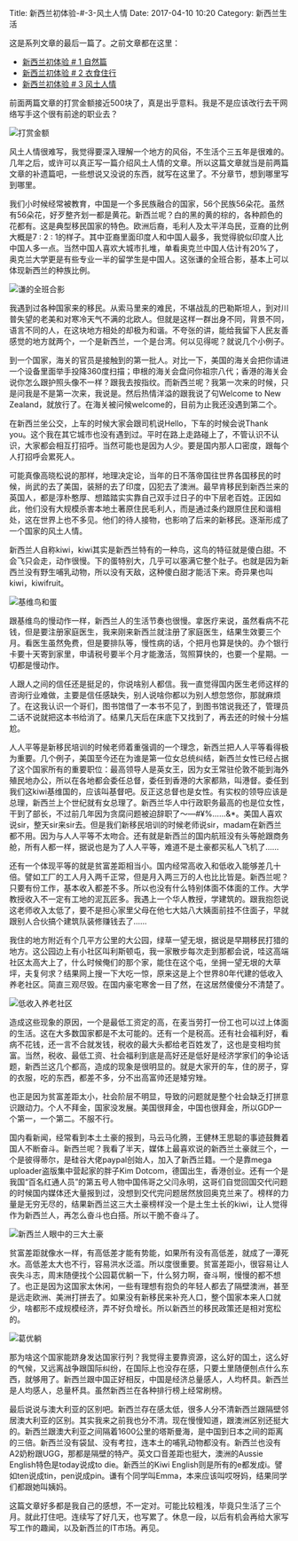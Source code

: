 Title: 新西兰初体验-#-3-风土人情
Date: 2017-04-10 10:20
Category: 新西兰生活

这是系列文章的最后一篇了。之前文章都在这里：

- [新西兰初体验 # 1 自然篇](http://www.jianshu.com/p/751d731d357b)
- [新西兰初体验 # 2 衣食住行](http://www.jianshu.com/p/206b2e367de2)
- [新西兰初体验 # 3 风土人情](http://www.jianshu.com/p/4e276317ec3f)

前面两篇文章的打赏金额接近500块了，真是出乎意料。我是不是应该改行去干网络写手这个很有前途的职业去？

![打赏金额](/uploads/xin-xi-lan-chu-ti-yan-3-feng-tu-ren-qing-md.0.png)

风土人情很难写，我觉得要深入理解一个地方的风俗，不生活个三五年是很难的。几年之后，或许可以真正写一篇介绍风土人情的文章。所以这篇文章就当是前两篇文章的补遗篇吧，一些想说又没说的东西，就写在这里了。不分章节，想到哪里写到哪里。

我们小时候经常被教育，中国是一个多民族融合的国家，56个民族56朵花。虽然有56朵花，好歹整齐划一都是黄花。新西兰呢？白的黑的黄的棕的，各种颜色的花都有。这是典型移民国家的特色。欧洲后裔，毛利人及太平洋岛民，亚裔的比例大概是7 : 2 : 1的样子。其中亚裔里面印度人和中国人最多，我觉得貌似印度人比中国人多一点。当然中国人喜欢大城市扎堆，单看奥克兰中国人估计有20%了，奥克兰大学更是有些专业一半的留学生是中国人。这张谦的全班合影，基本上可以体现新西兰的种族比例。

![谦的全班合影](/uploads/xin-xi-lan-chu-ti-yan-3-feng-tu-ren-qing-md.1.png)

我遇到过各种国家来的移民。从索马里来的难民，不堪战乱的巴勒斯坦人，到对川普失望的老美和对寒冷天气不满的北欧人。但就是这样一群出身不同，背景不同，语言不同的人，在这块地方相处的却极为和谐。不夸张的讲，能给我留下人民友善感觉的地方就两个，一个是新西兰，一个是台湾。何以见得呢？就说几个小例子。

到一个国家，海关的官员是接触到的第一批人。对比一下，美国的海关会把你请进一个设备里面举手投降360度扫描；申根的海关会盘问你祖宗八代；香港的海关会说你怎么跟护照头像不一样？跟我去按指纹。而新西兰呢？我第一次来的时候，只是问我是不是第一次来，我说是。然后热情洋溢的跟我说了句Welcome to New Zealand，就放行了。在海关被问候welcome的，目前为止我还没遇到第二个。

在新西兰坐公交，上车的时候大家会跟司机说Hello，下车的时候会说Thank you。这个我在其它城市也没有遇到过。平时在路上走路碰上了，不管认识不认识，大家都会相互打招呼。当然可能也是因为人少。要是国内那人口密度，跟每个人打招呼会累死人。

可能真像高晓松说的那样，地理决定论，当年的日不落帝国往世界各国移民的时候，尚武的去了美国，装掰的去了印度，囚犯去了澳洲。最早肯移民到新西兰来的英国人，都是淳朴憨厚、想踏踏实实靠自己双手过日子的中下层老百姓。正因如此，他们没有大规模杀害本地土著原住民毛利人，而是通过条约跟原住民和谐相处，这在世界上也不多见。他们的待人接物，也影响了后来的新移民。逐渐形成了一个国家的风土人情。

新西兰人自称kiwi，kiwi其实是新西兰特有的一种鸟，这鸟的特征就是傻白甜。不会飞只会走，动作很慢。下的蛋特别大，几乎可以塞满它整个肚子。也就是因为新西兰没有野生哺乳动物，所以没有天敌，这种傻白甜才能活下来。奇异果也叫kiwi，kiwifruit。

![基维鸟和蛋](/uploads/xin-xi-lan-chu-ti-yan-3-feng-tu-ren-qing-md.2.png)

跟基维鸟的慢动作一样，新西兰人的生活节奏也很慢。拿医疗来说，虽然看病不花钱，但是要注册家庭医生，我来刚来新西兰就注册了家庭医生，结果生效要三个月。看医生虽然免费，但是要排队等，慢性病的话，个把月也算是快的。办个银行卡要十天寄到家里，申请税号要半个月才能激活，驾照算快的，也要一个星期。一切都是慢动作。

人跟人之间的信任还是挺足的，你说啥别人都信。我一直觉得国内医生老师这样的咨询行业难做，主要是信任感缺失，别人说啥你都以为别人想忽悠你，那就麻烦了。在这我认识一个哥们，图书馆借了一本书不见了，到图书馆说我还了，管理员二话不说就把这本书给消了。结果几天后在床底下又找到了，再去还的时候十分尴尬。

人人平等是新移民培训的时候老师着重强调的一个理念，新西兰把人人平等看得极为重要。几个例子，美国至今还在为谁是第一位女总统纠结，新西兰女性已经占据了这个国家所有的重要职位：最高领导人是英女王，因为女王常驻伦敦不能到海外殖民地办公，所以在各地都会委任总督，委任到香港的大家都熟，叫港督。委任到我们这kiwi基维国的，应该叫基督吧。反正这总督也是女性。有实权的领导应该是总理，新西兰上个世纪就有女总理了。新西兰华人中行政职务最高的也是位女性，干到了部长，不过前几年因为贪腐问题被迫辞职了～—#¥%……&*。美国人喜欢说sir，整天sir来sir去。但是我们新移民培训的时候老师说sir，madam在新西兰都不用。因为与人人平等不太吻合。还有就是新西兰的国内航班没有头等舱跟商务舱，所有人都一样，据说也是为了人人平等，难道不是土豪都买私人飞机了……

还有一个体现平等的就是贫富差距相当小。国内经常高收入和低收入能够差几十倍。譬如工厂的工人月入两千正常，但是月入两三万的人也比比皆是。新西兰呢？只要有份工作，基本收入都差不多。所以也没有什么特别体面不体面的工作。大学教授收入不一定有工地的泥瓦匠多。我遇上一个华人教授，学建筑的。跟我抱怨说这老师收入太低了，要不是担心家里父母在他七大姑八大姨面前挂不住面子，早就跟别人合伙搞个建筑队装修赚钱去了……

我住的地方附近有个几平方公里的大公园，绿草一望无垠，据说是早期移民打猎的地方。这公园边上有小社区叫利斯顿屯，我一家散步每次走到那都会说，哇这高端社区太高大上了，什么时候俺们的那个家，能住在这个屯，坐拥一望无垠的大草坪，夫复何求？结果网上搜一下大吃一惊，原来这是上个世界80年代建的低收入养老社区。简直三观尽毁。在国内豪宅寒舍一目了然，在这居然傻傻分不清楚了。

![低收入养老社区](/uploads/xin-xi-lan-chu-ti-yan-3-feng-tu-ren-qing-md.3.png)

造成这些现象的原因，一个是最低工资定的高，在麦当劳打一份工也可以过上体面的生活。这在大多数国家都是不太可能的。还有一个是税高。还有社会福利好，看病不花钱，还一言不合就发钱，税收的最大头都给老百姓发了，这也是变相均贫富。当然，税收、最低工资、社会福利到底是高好还是低好是经济学家们的争论话题，新西兰这几个都高，造成的现象是很明显的。就是大家开的车，住的房子，穿的衣服，吃的东西，都差不多，分不出高富帅还是矮穷矬。

也正是因为贫富差距太小，社会阶层不明显，导致的问题就是整个社会缺乏打拼意识跟动力。个人不拜金，国家没发展。美国很拜金，中国也很拜金，所以GDP一个第一，一个第二。不服不行。

国内看新闻，经常看到本土土豪的报到，马云马化腾，王健林王思聪的事迹鼓舞着国人不断奋斗。新西兰呢？我看了半天，媒体上最喜欢说的新西兰土豪就三个，一个是彼得蒂尔，是硅谷大佬paypal创始人，加入了新西兰籍。一个是靠mega uploader盗版集中营起家的胖子Kim Dotcom，德国出生，香港创业。还有一个是我国“百名红通人员”的第五号人物中国伟哥之父闫永明，这哥们自觉回国交代问题的时候国内媒体还大量报到过，没想到交代完问题居然放回奥克兰来了。榜样的力量是无穷无尽的，结果新西兰这三大土豪榜样没一个是土生土长的kiwi，让人觉得作为新西兰人，再怎么奋斗也白搭。所以干脆不奋斗了。

![新西兰人眼中的三大土豪](/uploads/xin-xi-lan-chu-ti-yan-3-feng-tu-ren-qing-md.4.png)

贫富差距就像水一样，有高低差才能有势能，如果所有没有高低差，就成了一潭死水。高低差太大也不行，容易洪水泛滥。所以度很重要。贫富差距小，很容易让人丧失斗志，周末随便找个公园葛优躺一下，什么努力啊，奋斗啊，慢慢的都不想了。也正是因为这国家太休闲，一些有理想有抱负的年轻人都去了隔壁澳洲，甚至是远走欧洲、美洲打拼去了。如果没有新移民来补充人口，整个国家本来人口就少，啥都形不成规模经济，弄不好负增长。所以新西兰的移民政策还是相对宽松的。

![葛优躺](/uploads/xin-xi-lan-chu-ti-yan-3-feng-tu-ren-qing-md.5.png)

那为啥这个国家能跻身发达国家行列？我觉得主要靠资源，这么好的国土，这么好的气候，又远离战争跟国际纠纷，在国际上也没存在感，只要土里随便刨点什么东西，就够用了。新西兰跟中国正好相反，中国是经济总量感人，人均杯具。新西兰是人均感人，总量杯具。虽然新西兰在各种排行榜上经常刷榜。

最后说说与澳大利亚的区别吧。新西兰存在感太低，很多人分不清新西兰跟隔壁邻居澳大利亚的区别。其实我来之前我也分不清。现在慢慢知道，跟澳洲区别还挺大的。新西兰跟澳大利亚之间隔着1600公里的塔斯曼海，是中国到日本之间的距离的三倍。新西兰没有袋鼠、没有考拉，连本土的哺乳动物都没有。新西兰也没有A2奶粉跟UGG，那都是隔壁的特产。英文口音差距也挺大，澳洲的Aussie English特色是today说成to die。新西兰的Kiwi English则是所有的e都发成i。譬如ten说成tin，pen说成pin。谦有个同学叫Emma，本来应该叫哎呀妈，结果同学们都跟她叫姨妈。

这篇文章好多都是我自己的感想，不一定对。可能比较粗浅，毕竟只生活了三个月。就此打住吧。连续写了好几天，也写累了。休息一段，以后有机会再给大家写写工作的趣闻，以及新西兰的IT市场。再见。
